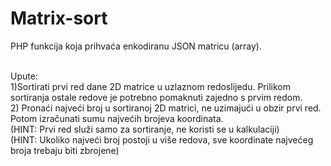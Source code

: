 # Matrix-sort
PHP funkcija koja prihvaća enkodiranu JSON matricu (array).<br><br>

Upute:<br>
  1)Sortirati prvi red dane 2D matrice u uzlaznom redoslijedu. Prilikom sortiranja ostale redove je potrebno pomaknuti zajedno s prvim redom.<br>
  2) Pronaći najveći broj u sortiranoj 2D matrici, ne uzimajući u obzir prvi red. Potom izračunati sumu najvećih brojeva koordinata.<br>
(HINT: Prvi red služi samo za sortiranje, ne koristi se u kalkulaciji)<br>
(HINT: Ukoliko najveći broj postoji u više redova, sve koordinate najvećeg broja trebaju biti zbrojene)
